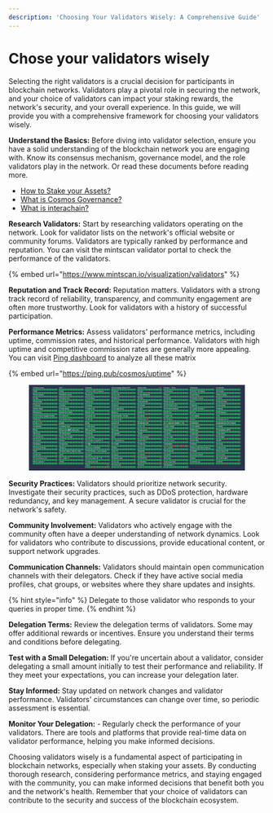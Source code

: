 ```yaml
---
description: 'Choosing Your Validators Wisely: A Comprehensive Guide'
---
```


# Chose your validators wisely

Selecting the right validators is a crucial decision for participants in blockchain networks. Validators play a pivotal role in securing the network, and your choice of validators can impact your staking rewards, the network's security, and your overall experience. In this guide, we will provide you with a comprehensive framework for choosing your validators wisely.

**Understand the Basics:** Before diving into validator selection, ensure you have a solid understanding of the blockchain network you are engaging with. Know its consensus mechanism, governance model, and the role validators play in the network. Or read these documents before reading more.&#x20;

* [How to Stake your Assets?](../creating-and-securing-your-cosmos-wallet/staking-your-assets-via-keplr-wallet.md)
* [What is Cosmos Governance?](cosmos-governance.md)
* [What is interachain?](../../what-is-the-interchain/) &#x20;

**Research Validators:** Start by researching validators operating on the network. Look for validator lists on the network's official website or community forums. Validators are typically ranked by performance and reputation.  You can visit the mintscan validator portal to check the performance of the validators.

{% embed url="https://www.mintscan.io/visualization/validators" %}

**Reputation and Track Record:** Reputation matters. Validators with a strong track record of reliability, transparency, and community engagement are often more trustworthy. Look for validators with a history of successful participation.

**Performance Metrics:** Assess validators' performance metrics, including uptime, commission rates, and historical performance. Validators with high uptime and competitive commission rates are generally more appealing. You can visit [Ping dashboard](https://ping.pub/cosmos/uptime) to analyze all these matrix&#x20;

{% embed url="https://ping.pub/cosmos/uptime" %}

<figure><img src="../../../.gitbook/assets/image.png" alt=""><figcaption></figcaption></figure>

**Security Practices:** Validators should prioritize network security. Investigate their security practices, such as DDoS protection, hardware redundancy, and key management. A secure validator is crucial for the network's safety.

**Community Involvement:** Validators who actively engage with the community often have a deeper understanding of network dynamics. Look for validators who contribute to discussions, provide educational content, or support network upgrades.

**Communication Channels:** Validators should maintain open communication channels with their delegators. Check if they have active social media profiles, chat groups, or websites where they share updates and insights.

{% hint style="info" %}
Delegate to those validator who responds to your queries in proper time.&#x20;
{% endhint %}

**Delegation Terms:** Review the delegation terms of validators. Some may offer additional rewards or incentives. Ensure you understand their terms and conditions before delegating.

**Test with a Small Delegation:** If you're uncertain about a validator, consider delegating a small amount initially to test their performance and reliability. If they meet your expectations, you can increase your delegation later.

**Stay Informed:** Stay updated on network changes and validator performance. Validators' circumstances can change over time, so periodic assessment is essential.

**Monitor Your Delegation:** - Regularly check the performance of your validators. There are tools and platforms that provide real-time data on validator performance, helping you make informed decisions.

&#x20;Choosing validators wisely is a fundamental aspect of participating in blockchain networks, especially when staking your assets. By conducting thorough research, considering performance metrics, and staying engaged with the community, you can make informed decisions that benefit both you and the network's health. Remember that your choice of validators can contribute to the security and success of the blockchain ecosystem.
